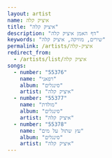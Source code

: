 ```yaml
---
layout: artist
name: איציק קלה
title: "איציק קלה"
description: "דף האמן איציק קלה"
keywords: "שירים, מוזיקה, איציק קלה"
permalink: /artists/איציק-קלה
redirect_from:
  - /artists/list/איציק קלה
songs:
  - number: "55376"
    name: "רפאני"
    album: "סינגלים"
    artist: "איציק קלה"
  - number: "55377"
    name: "מולדת"
    album: "סינגלים"
    artist: "איציק קלה"
  - number: "55378"
    name: "עץ שתול על מים"
    album: "סינגלים"
    artist: "איציק קלה"
---
```


